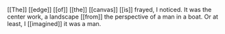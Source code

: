 [[The]] [[edge]] [[of]] [[the]] [[canvas]] [[is]] frayed, I noticed. It was the center work, a landscape [[from]] the perspective of a man in a boat. Or at least, I [[imagined]] it was a man. 